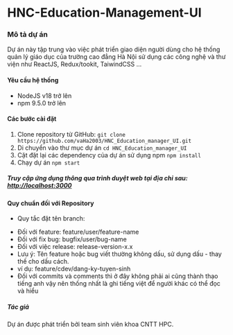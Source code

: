# HNC-Education-Management-UI

### Mô tả dự án

Dự án này tập trung vào việc phát triển giao diện người dùng cho hệ thống quản lý giáo dục của trường cao đẳng Hà Nội sử dụng các công nghệ và thư viện như ReactJS, Redux/tookit, TaiwindCSS ...

#### Yêu cầu hệ thống

-   NodeJS v18 trở lên
-   npm 9.5.0 trở lên

#### Các bước cài đặt

1. Clone repository từ GitHub:
   `git clone https://github.com/vaHa2003/HNC_Education_manager_UI.git`
2. Di chuyển vào thư mục dự án
   `cd HNC_Education_manager_UI`
3. Cặt đặt lại các dependency của dự án sử dụng npm
   `npm install`
4. Chạy dự án
   `npm start`

##### Truy cập ứng dụng thông qua trình duyệt web tại địa chỉ sau: [http://localhost:3000](http://localhost:3000)

#### Quy chuẩn đối với Repository

-   Quy tắc đặt tên branch:

*   Đối với feature: feature/user/feature-name
*   Đối với fix bug: bugfix/user/bug-name
*   Đối với việc release: release-version-x.x
*   Lưu ý: Tên feature hoặc bug viết thường không dấu, sử dụng dấu - thay thế cho dấu cách.
*   ví dụ: feature/cdev/dang-ky-tuyen-sinh
*   Đối với commits và comments thì ở đây không phải ai cũng thành thạo tiếng anh vậy nên thống nhất là ghi tiếng việt để người khác có thể đọc và hiểu

##### Tác giả

Dự án được phát triển bởi team sinh viên khoa CNTT HPC.

